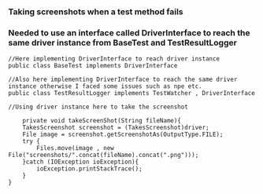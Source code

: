 ### Taking screenshots when a test method fails

### Needed to use an interface called DriverInterface to reach the same driver instance from BaseTest and TestResultLogger
    //Here implementing DriverInterface to reach driver instance
    public class BaseTest implements DriverInterface
    
    //Also here implementing DriverInterface to reach the same driver instance otherwise I faced some issues such as npe etc.
    public class TestResultLogger implements TestWatcher , DriverInterface
    
    //Using driver instance here to take the screenshot

        private void takeScreenShot(String fileName){
        TakesScreenshot screenshot = (TakesScreenshot)driver;
        File image = screenshot.getScreenshotAs(OutputType.FILE);
        try {
            Files.move(image , new File("screenshots/".concat(fileName).concat(".png")));
        }catch (IOException ioException){
            ioException.printStackTrace();
        }
    }
